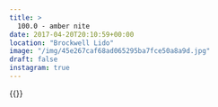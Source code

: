 ```yaml
---
title: >
  100.0 - amber nite
date: 2017-04-20T20:10:59+00:00
location: "Brockwell Lido"
image: "/img/45e267caf68ad065295ba7fce50a8a9d.jpg"
draft: false
instagram: true
---
```


{{<photo src="/img/45e267caf68ad065295ba7fce50a8a9d.jpg">}}
